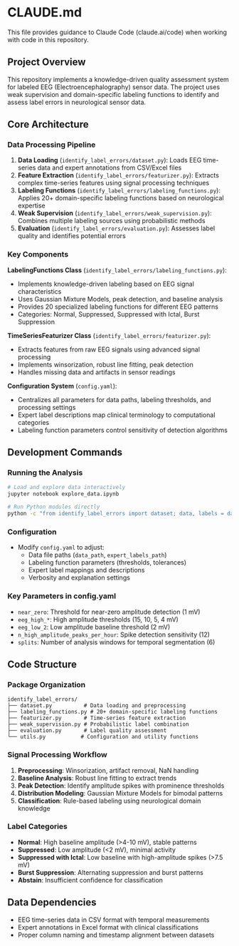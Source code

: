 # CLAUDE.md

This file provides guidance to Claude Code (claude.ai/code) when working with code in this repository.

## Project Overview

This repository implements a knowledge-driven quality assessment system for labeled EEG (Electroencephalography) sensor data. The project uses weak supervision and domain-specific labeling functions to identify and assess label errors in neurological sensor data.

## Core Architecture

### Data Processing Pipeline
1. **Data Loading** (`identify_label_errors/dataset.py`): Loads EEG time-series data and expert annotations from CSV/Excel files
2. **Feature Extraction** (`identify_label_errors/featurizer.py`): Extracts complex time-series features using signal processing techniques
3. **Labeling Functions** (`identify_label_errors/labeling_functions.py`): Applies 20+ domain-specific labeling functions based on neurological expertise
4. **Weak Supervision** (`identify_label_errors/weak_supervision.py`): Combines multiple labeling sources using probabilistic methods
5. **Evaluation** (`identify_label_errors/evaluation.py`): Assesses label quality and identifies potential errors

### Key Components

**LabelingFunctions Class** (`identify_label_errors/labeling_functions.py`):
- Implements knowledge-driven labeling based on EEG signal characteristics
- Uses Gaussian Mixture Models, peak detection, and baseline analysis
- Provides 20 specialized labeling functions for different EEG patterns
- Categories: Normal, Suppressed, Suppressed with Ictal, Burst Suppression

**TimeSeriesFeaturizer Class** (`identify_label_errors/featurizer.py`):
- Extracts features from raw EEG signals using advanced signal processing
- Implements winsorization, robust line fitting, peak detection
- Handles missing data and artifacts in sensor readings

**Configuration System** (`config.yaml`):
- Centralizes all parameters for data paths, labeling thresholds, and processing settings
- Expert label descriptions map clinical terminology to computational categories
- Labeling function parameters control sensitivity of detection algorithms

## Development Commands

### Running the Analysis
```bash
# Load and explore data interactively
jupyter notebook explore_data.ipynb

# Run Python modules directly
python -c "from identify_label_errors import dataset; data, labels = dataset.load_data()"
```

### Configuration
- Modify `config.yaml` to adjust:
  - Data file paths (`data_path`, `expert_labels_path`)
  - Labeling function parameters (thresholds, tolerances)
  - Expert label mappings and descriptions
  - Verbosity and explanation settings

### Key Parameters in config.yaml
- `near_zero`: Threshold for near-zero amplitude detection (1 mV)
- `eeg_high_*`: High amplitude thresholds (15, 10, 5, 4 mV)
- `eeg_low_2`: Low amplitude baseline threshold (2 mV)
- `n_high_amplitude_peaks_per_hour`: Spike detection sensitivity (12)
- `splits`: Number of analysis windows for temporal segmentation (6)

## Code Structure

### Package Organization
```
identify_label_errors/
├── dataset.py          # Data loading and preprocessing
├── labeling_functions.py # 20+ domain-specific labeling functions
├── featurizer.py       # Time-series feature extraction
├── weak_supervision.py # Probabilistic label combination
├── evaluation.py       # Label quality assessment
└── utils.py           # Configuration and utility functions
```

### Signal Processing Workflow
1. **Preprocessing**: Winsorization, artifact removal, NaN handling
2. **Baseline Analysis**: Robust line fitting to extract trends
3. **Peak Detection**: Identify amplitude spikes with prominence thresholds
4. **Distribution Modeling**: Gaussian Mixture Models for bimodal patterns
5. **Classification**: Rule-based labeling using neurological domain knowledge

### Label Categories
- **Normal**: High baseline amplitude (>4-10 mV), stable patterns
- **Suppressed**: Low amplitude (<2 mV), minimal activity
- **Suppressed with Ictal**: Low baseline with high-amplitude spikes (>7.5 mV)
- **Burst Suppression**: Alternating suppression and burst patterns
- **Abstain**: Insufficient confidence for classification

## Data Dependencies
- EEG time-series data in CSV format with temporal measurements
- Expert annotations in Excel format with clinical classifications
- Proper column naming and timestamp alignment between datasets